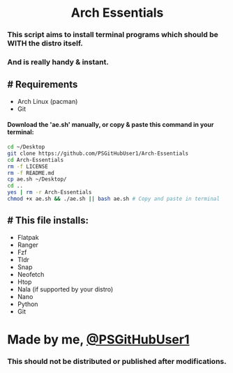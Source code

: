 <h1 align="center">
 Arch Essentials
</h1>

### This script aims to install terminal programs which should be WITH the distro itself.
### And is really handy & instant.
 

<h2 align="left">
  # Requirements 
</h2>

 - Arch Linux (pacman)
 - Git 

 
<h4 align="left">  Download the 'ae.sh' manually, or copy & paste this command in your terminal: </h4>

```sh
cd ~/Desktop
git clone https://github.com/PSGitHubUser1/Arch-Essentials
cd Arch-Essentials
rm -f LICENSE
rm -f README.md
cp ae.sh ~/Desktop/
cd ..
yes | rm -r Arch-Essentials
chmod +x ae.sh && ./ae.sh || bash ae.sh # Copy and paste in terminal
```
<h2 align="left">  # This file installs: </h2>

 - Flatpak
 - Ranger
 - Fzf
 - Tldr
 - Snap
 - Neofetch
 - Htop
 - Nala (if supported by your distro)
 - Nano
 - Python
 - Git


# Made by me, [@PSGitHubUser1](https://github.com/PSGitHubUser1)
### This should not be distributed or published after modifications.
